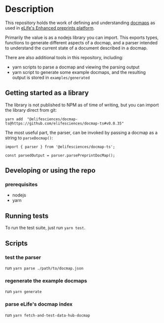# Description

This repository holds the work of defining and understanding [docmaps](https://docmaps.knowledgefutures.org/pub/sgkf1pqa/release/7) as used in [eLife's Enhanced preprints platform](https://github.com/orgs/elifesciences/repositories?q=enhanced-preprints).

Primarily the value is as a nodejs library you can import. This exports types, functions to generate different aspects of a docmap, and a parser intended to understand the current state of a document described in a docmap.

There are also additional tools in this repository, including:
- yarn scripts to parse a docmap and viewing the parsing output
- yarn script to generate some example docmaps, and the resulting output is stored in `examples/generated`

## Getting started as a library

The library is not published to NPM as of time of writing, but you can import the library direct from git:

```
yarn add  "@elifesciences/docmap-ts@https://github.com/elifesciences/docmap-ts#v0.0.35"
```

The most useful part, the parser, can be invoked by passing a docmap as a string to `parseDocmap()`:
```
import { parser } from '@elifesciences/docmap-ts';

const parsedOutput = parser.parsePreprintDocMap();
```

## Developing or using the repo

### prerequisites

- nodejs
- yarn

## Running tests

To run the test suite, just run `yarn test`.

## Scripts

### test the parser

run `yarn parse ./path/to/docmap.json`

### regenerate the example docmaps

run `yarn generate`

### parse eLife's docmap index

run `yarn fetch-and-test-data-hub-docmap`
